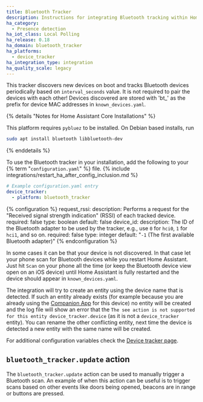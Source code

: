 ```yaml
---
title: Bluetooth Tracker
description: Instructions for integrating Bluetooth tracking within Home Assistant.
ha_category:
  - Presence detection
ha_iot_class: Local Polling
ha_release: 0.18
ha_domain: bluetooth_tracker
ha_platforms:
  - device_tracker
ha_integration_type: integration
ha_quality_scale: legacy
---
```


This tracker discovers new devices on boot and tracks Bluetooth devices periodically based on `interval_seconds` value. It is not required to pair the devices with each other! Devices discovered are stored with 'bt_' as the prefix for device MAC addresses in `known_devices.yaml`.

{% details "Notes for Home Assistant Core Installations" %}

This platform requires `pybluez` to be installed. On Debian based installs, run

```bash
sudo apt install bluetooth libbluetooth-dev
```

{% enddetails %}

To use the Bluetooth tracker in your installation, add the following to your {% term "`configuration.yaml`" %} file.
{% include integrations/restart_ha_after_config_inclusion.md %}

```yaml
# Example configuration.yaml entry
device_tracker:
  - platform: bluetooth_tracker
```

{% configuration %}
request_rssi:
  description: Performs a request for the "Received signal strength indication" (RSSI) of each tracked device.
  required: false
  type: boolean
  default: false
device_id:
  description: The ID of the Bluetooth adapter to be used by the tracker, e.g., use `0` for `hci0`, `1` for `hci1`, and so on.
  required: false
  type: integer
  default: "`-1` (The first available Bluetooth adapter)"
{% endconfiguration %}

In some cases it can be that your device is not discovered. In that case let your phone scan for Bluetooth devices while you restart Home Assistant. Just hit `Scan` on your phone all the time (or keep the Bluetooth device view open on an iOS device) until Home Assistant is fully restarted and the device should appear in `known_devices.yaml`.

The integration will try to create an entity using the device name that is detected. If such an entity already exists (for example because you are already using the [Companion App](https://companion.home-assistant.io/) for this device) no entity will be created and the log file will show an error that the `The see action is not supported for this entity device_tracker.device` (as it is not a `device_tracker` entity). You can rename the other conflicting entity, next time the device is detected a new entity with the same name will be created.

For additional configuration variables check the [Device tracker page](/integrations/device_tracker/).

## `bluetooth_tracker.update` action

The `bluetooth_tracker.update` action can be used to manually trigger a Bluetooth scan. An example of when this action can be useful is to trigger scans based on other events like doors being opened, beacons are in range or buttons are pressed.
